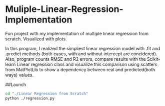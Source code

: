 # Muliple-Linear-Regression-Implementation
Fun project with my implementation of multiple linear regression from scratch. Visualized with plots.

In this program, I realized the simpliest linear regression model with .fit and .predict methods (both cases, with and without intercept are concidered). Also, program counts RMSE and R2 errors, compare results with the Scikit-learn Linear regression class and visualize this comparison using scatters from MatPlotLib to show a dependency between real and predicted(both ways) values.

##Launch

```bash
cd "./Linear Regression from Scratch"
python ./regression.py
```
